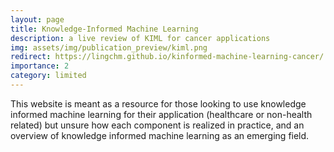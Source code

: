 ```yaml
---
layout: page
title: Knowledge-Informed Machine Learning
description: a live review of KIML for cancer applications 
img: assets/img/publication_preview/kiml.png
redirect: https://lingchm.github.io/kinformed-machine-learning-cancer/
importance: 2
category: limited
---
```


This website is meant as a resource for those looking to use knowledge informed machine learning for their application (healthcare or non-health related) but unsure how each component is realized in practice, and
an overview of knowledge informed machine learning as an emerging field.